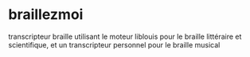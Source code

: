 # braillezmoi
transcripteur braille utilisant le moteur liblouis pour le braille littéraire et scientifique, et un transcripteur personnel pour le braille musical
